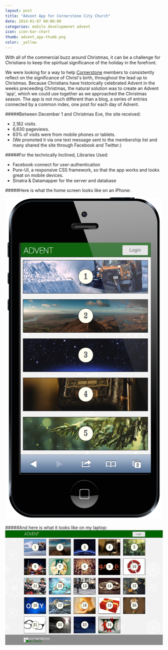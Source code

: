```yaml
---
layout: post
title: "Advent App for Cornerstone City Church"
date: 2014-01-07 00:00:00
categories: mobile developmenet advent 
icon: icon-bar-chart
thumb: advent_app-thumb.png
color: _yellow 
---
```

With all of the commercial buzz around Christmas, it can be a challenge for Christians to keep the spiritual significance of the holiday in the forefront. 

We were looking for a way to help [Cornerstone](http://cornerstonecity.eu) members to consistently reflect on the significance of Christ's birth, throughout the lead up to Christmas. Because Christians have historically celebrated Advent in the weeks preceeding Christmas, the natural solution was to create an Advent 'app', which we could use together as we approached the Christmas season. The app is not much different than a blog, a series of entries connected by a common index, one post for each day of Advent.

#####Between December 1 and Christmas Eve, the site received:
- 2,182 visits.
- 6,630 pageviews.
- 83% of visits were from mobile phones or tablets.
- (We promoted it via one text message sent to the membership list and many shared the site through Facebook and Twitter.)

#####For the technically Inclined, Libraries Used: 
- Facebook\-connect for user\-authentication
-	Pure\-UI, a responsive CSS framework, so that the app works and looks great on mobile devices.
-	Sinatra &amp; Datamapper for the server and database

#####Here is what the home screen looks like on an iPhone:
<br>
<center>
<img src='/img/advent_app.png' alt='advent app'/>
</center>
<br>
#####And here is what it looks like on my laptop:
<br>
<center>
<img src='/img/advent_app_laptop.png' alt='advent app'/>
</center>
